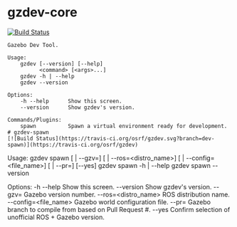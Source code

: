 # gzdev-core
[![Build Status](https://travis-ci.org/osrf/gzdev.svg?branch=dev-core)](https://travis-ci.org/osrf/gzdev)
```
Gazebo Dev Tool.

Usage:
	gzdev [--version] [--help]
	      <command> [<args>...]
	gzdev -h | --help
	gzdev --version

Options:
	-h --help      Show this screen.
	--version      Show gzdev's version.

Commands/Plugins:
	spawn          Spawn a virtual environment ready for development.
# gzdev-spawn
[![Build Status](https://travis-ci.org/osrf/gzdev.svg?branch=dev-spawn)](https://travis-ci.org/osrf/gzdev)
```
Usage:
	gzdev spawn [<gzv> | --gzv=<number>]
	            [<ros> | --ros=<distro_name>]
	            [<config> | --config=<file_name>]
	            [<pr> | --pr=<number>]
	            [--yes]
	gzdev spawn -h | --help
	gzdev spawn --version

Options:
	-h --help               Show this screen.
	--version               Show gzdev's version.
	--gzv=<number>          Gazebo version number.
	--ros=<distro_name>     ROS distribution name.
	--config=<file_name>    Gazebo world configuration file.
	--pr=<number>           Gazebo branch to compile from based on Pull Request #.
	--yes                   Confirm selection of unofficial ROS + Gazebo version.
```
